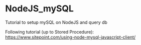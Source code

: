 # NodeJS_mySQL
Tutorial to setup mySQL on NodeJS and query db 

Following tutorial (up to Stored Procedure): 
https://www.sitepoint.com/using-node-mysql-javascript-client/

